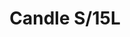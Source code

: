 ---
title: Candle S/15L
image_primary: img/Candle-S15L.jpg
description: "The%20adaptation%20of%20a%20classic%20candle%20holder%20with%20a%20LED%20light%20source%20has%20produced%20this%20delicate%20luminaire%2C%20a%20real%20gem.%20The%20poetic%20and%20refined%20light%20creates%20and%20accentuates%20different%20areas.%20It%20also%20comes%20in%20an%20individual%20and%20triple%20version%2C%20and%20as%20a%20chandelier.%20The%20way%20it%20projects%20the%20light%20creates%20and%20highlights%20the%20spaces%2C%20creating%20warm%2C%20natural%20environments.%0A%0A%0A%0A"
designer: Benedito Design
image_thumb: img/Candle-S30-1.jpg
href: https://www.bover.es/en/lamp/candle-s-15l/
tags: 
  - bover
  - Indoor
  - Pendant
  - indoor-lamps
category: indoor-lamps
subtitle: 
manufacturer: Bover
slug: /manufacturers/bover/indoor-lamps/benedito-design-candle-s-15-l
---